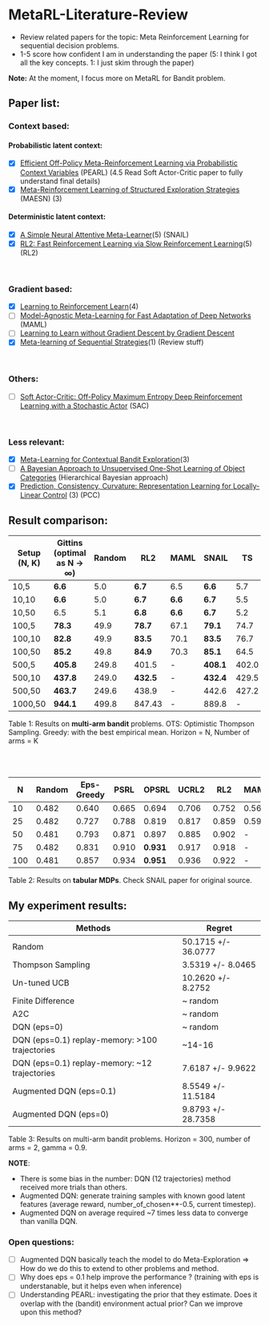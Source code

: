 # MetaRL-Literature-Review
- Review related papers for the topic: Meta Reinforcement Learning for sequential decision problems.
- 1-5 score how confident I am in understanding the paper (5: I think I got all the key concepts. 1: I just skim through the paper)

**Note:** At the moment, I focus more on MetaRL for Bandit problem.


## Paper list:

### Context based:
#### Probabilistic latent context:
- [x] [Efficient Off-Policy Meta-Reinforcement Learning via Probabilistic Context Variables](https://arxiv.org/pdf/1903.08254.pdf) (PEARL) (4.5 Read Soft Actor-Critic paper to fully understand final details)
- [x] [Meta-Reinforcement Learning of Structured Exploration Strategies](https://arxiv.org/pdf/1802.07245.pdf) (MAESN) (3)
#### Deterministic latent context:
- [x] [A Simple Neural Attentive Meta-Learner](https://arxiv.org/pdf/1707.03141.pdf)(5) (SNAIL)
- [x] [RL2: Fast Reinforcement Learning via Slow Reinforcement Learning](https://arxiv.org/pdf/1611.02779.pdf)(5) (RL2)
<br>

### Gradient based:
- [x] [Learning to Reinforcement Learn](http://www.gatsby.ucl.ac.uk/~ucgtcbl/papers/WangEtAl2016.pdf)(4)
- [ ] [Model-Agnostic Meta-Learning for Fast Adaptation of Deep Networks](https://arxiv.org/pdf/1703.03400.pdf) (MAML)
- [ ] [Learning to Learn without Gradient Descent by Gradient Descent](http://proceedings.mlr.press/v70/chen17e/chen17e.pdf)
- [x] [Meta-learning of Sequential Strategies](https://arxiv.org/pdf/1905.03030.pdf)(1) (Review stuff)
<br>

### Others:
- [ ] [Soft Actor-Critic: Off-Policy Maximum Entropy Deep Reinforcement Learning with a Stochastic Actor](https://arxiv.org/pdf/1801.01290.pdf) (SAC)
<br>

### Less relevant:
- [x] [Meta-Learning for Contextual Bandit Exploration](https://arxiv.org/pdf/1901.08159.pdf)(3)
- [ ] [A Bayesian Approach to Unsupervised One-Shot Learning of Object Categories](http://vision.stanford.edu/documents/Fei-Fei_ICCV03.pdf) (Hierarchical Bayesian approach)
- [x] [Prediction, Consistency, Curvature: Representation Learning for Locally-Linear Control](https://arxiv.org/pdf/1909.01506.pdf) (3) (PCC)

## Result comparison:

| Setup (N, K) | Gittins (optimal as N → ∞) | Random | RL2        | MAML     | SNAIL     | TS    | OTS   | Tuned-UCB | Eps-Greedy | Greedy |
|--------------|----------------------------|--------|------------|----------|-----------|-------|-------|-----------|------------|--------|
| 10,5         | **6.6**                    | 5.0    | **6.7**    | 6.5      | **6.6**   | 5.7   | 6.5   | 6.7       | 6.6        | 6.6    |
| 10,10        | **6.6**                    | 5.0    | **6.7**    | **6.6**  | **6.7**   | 5.5   | 6.2   | 6.7       | 6.6        | 6.6    |
| 10,50        | 6.5                        | 5.1    | **6.8**    | **6.6**  | **6.7**   | 5.2   | 5.5   | 6.6       | 6.5        | 6.5    |
| 100,5        | **78.3**                   | 49.9   | **78.7**   | 67.1     | **79.1**  | 74.7  | 77.9  | 78.0      | 75.4       | 74.8   |
| 100,10       | **82.8**                   | 49.9   | **83.5**   | 70.1     | **83.5**  | 76.7  | 81.4  | 82.4      | 77.4       | 77.1   |
| 100,50       | **85.2**                   | 49.8   | **84.9**   | 70.3     | **85.1**  | 64.5  | 67.7  | 84.3      | 78.3       | 78.0   |
| 500,5        | **405.8**                  | 249.8  |   401.5    | -        | **408.1** | 402.0 | 406.7 | 405.8     | 388.2      | 380.6  |
| 500,10       | **437.8**                  | 249.0  | **432.5**  | -        | **432.4** | 429.5 | 438.9 | 437.1     | 408.0      | 395.0  |
| 500,50       | **463.7**                  | 249.6  |   438.9    | -        | 442.6     | 427.2 | 437.6 | 457.6     | 413.6      | 402.8  |
| 1000,50      | **944.1**                  | 499.8  |   847.43   | -        | 889.8     | -     | -     | -         | -          | -      |

Table 1:  Results on **multi-arm bandit** problems. OTS: Optimistic Thompson Sampling. Greedy: with the best empirical mean. Horizon = N, Number of arms = K

<br>
<br>

| N   | Random | Eps-Greedy | PSRL  | OPSRL     | UCRL2 | RL2   | MAML  | SNAIL |
|-----|--------|------------|-------|-----------|-------|-------|-------|-------|
| 10  | 0.482  | 0.640      | 0.665 | 0.694     | 0.706 | 0.752 | 0.563 | **0.766** |
| 25  | 0.482  | 0.727      | 0.788 | 0.819     | 0.817 | 0.859 | 0.591 | **0.862** |
| 50  | 0.481  | 0.793      | 0.871 | 0.897     | 0.885 | 0.902 | -     | **0.908** |
| 75  | 0.482  | 0.831      | 0.910 | **0.931** | 0.917 | 0.918 | -     | **0.930** |
| 100 | 0.481  | 0.857      | 0.934 | **0.951** | 0.936 | 0.922 | -     | 0.941 |

Table 2:  Results on **tabular MDPs**. Check SNAIL paper for original source.

## My experiment results:

| Methods                                   | Regret              |
|-------------------------------------------|---------------------|
| Random                                    | 50.1715 +/- 36.0777 |
| Thompson Sampling                         | 3.5319 +/- 8.0465   |
| Un-tuned UCB                              | 10.2620 +/- 8.2752  |
| Finite Difference                         | ~ random            |
| A2C                                       | ~ random            |
| DQN (eps=0)                               | ~ random            |
| DQN (eps=0.1) replay-memory: >100 trajectories | ~14-16              |
| DQN (eps=0.1) replay-memory: ~12 trajectories | 7.6187 +/- 9.9622   |
| Augmented DQN (eps=0.1)                   | 8.5549 +/- 11.5184  |
| Augmented DQN (eps=0)                     | 9.8793 +/- 28.7358  |

Table 3: Results on multi-arm bandit problems. Horizon = 300, number of arms = 2, gamma = 0.9.

**NOTE**: 
- There is some bias in the number: DQN (12 trajectories) method received more trials than others.
- Augmented DQN: generate training samples with known good latent features (average reward, number_of_chosen**-0.5, current timestep).
- Augmented DQN on average required ~7 times less data to converge than vanilla DQN.

### Open questions:
- [ ] Augmented DQN basically teach the model to do Meta-Exploration => How do we do this to extend to other problems and method.
- [ ] Why does eps = 0.1 help improve the performance ? (training with eps is understanable, but it helps even when inference)
- [ ] Understanding PEARL: investigating the prior that they estimate. Does it overlap with the (bandit) environment actual prior? Can we improve upon this method?
